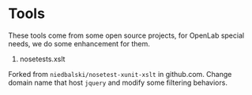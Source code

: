 Tools
=====

These tools come from some open source projects, for OpenLab special needs, we do some
enhancement for them.

1. nosetests.xslt

Forked from `niedbalski/nosetest-xunit-xslt` in github.com. Change domain name that host
`jquery` and modify some filtering behaviors.
